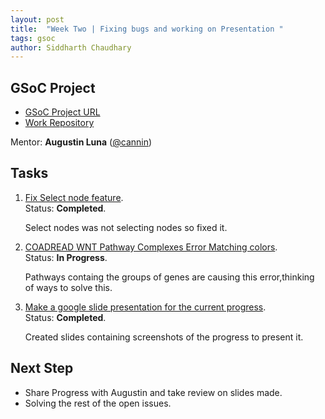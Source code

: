 ```yaml
---
layout: post
title:  "Week Two | Fixing bugs and working on Presentation "
tags: gsoc
author: Siddharth Chaudhary
---
```


## GSoC Project

- [GSoC Project URL](https://summerofcode.withgoogle.com/programs/2023/projects/9bSOdy71)
- [Work Repository](https://github.com/sidd-2203/cellminercdb)

Mentor:
**Augustin Luna** ([@cannin](https://github.com/cannin))

## Tasks

1. [Fix Select node feature](https://github.com/cannin/gsoc_2023_cellminercdb_networks/issues/17).  
    Status: **Completed**.        
    
    Select nodes was not selecting nodes so fixed it.

2. [COADREAD WNT Pathway Complexes Error Matching colors](https://github.com/cannin/gsoc_2023_cellminercdb_networks/issues/18).  
    Status: **In Progress**.

    Pathways containg the groups of genes are causing this error,thinking of ways to solve this.   
     

3. [Make a google slide presentation for the current progress](https://github.com/cannin/gsoc_2023_cellminercdb_networks/issues/19).  
    Status: **Completed**.        
    
    Created slides containing screenshots of the progress to present it.

## Next Step

- Share Progress with Augustin and take review on slides made. 
- Solving the rest of the open issues.
